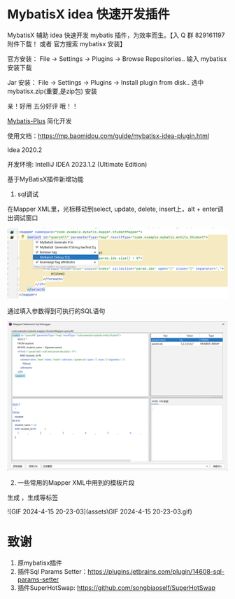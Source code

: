 # MybatisX idea 快速开发插件

MybatisX 辅助 idea 快速开发 mybatis 插件，为效率而生。【入 Q 群 829161197 附件下载！ 或者 官方搜索 mybatisx 安装】

官方安装： File -> Settings -> Plugins -> Browse Repositories.. 输入 mybatisx 安装下载

Jar 安装： File -> Settings -> Plugins -> Install plugin from disk.. 选中 mybatisx.zip(重要,是zip包) 安装

亲！好用 五分好评 哦！！

[Mybatis-Plus](https://gitee.com/baomidou/mybatis-plus) 简化开发

使用文档：https://mp.baomidou.com/guide/mybatisx-idea-plugin.html

Idea 2020.2

开发环境: IntelliJ IDEA 2023.1.2 (Ultimate Edition)



基于MyBatisX插件新增功能

1. sql调试

在Mapper XML里，光标移动到select, update, delete, insert上，alt + enter调出调试窗口

![image-20240415202850064](assets\image-20240415202850064.png)

通过填入参数得到可执行的SQL语句

![image-20240415203251134](assets\image-20240415203251134.png)


2. 一些常用的Mapper XML中用到的模板片段

生成 <if test=""></if>，生成<foreach>等标签

![GIF 2024-4-15 20-23-03](assets\GIF 2024-4-15 20-23-03.gif)


# 致谢

1. 原mybatisx插件
2. 插件Sql Params Setter：https://plugins.jetbrains.com/plugin/14608-sql-params-setter
3. 插件SuperHotSwap: https://github.com/songbiaoself/SuperHotSwap

